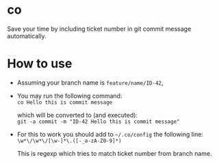 # co

Save your time by including ticket number in git commit message automatically.

# How to use

- Assuming your branch name is `feature/name/ID-42`,

- You may run the following command:  
`co Hello this is commit message` 
  
  which will be converted to (and executed):  
`git -a commit -m "ID-42 Hello this is commit message"`
  
- For this to work you should add to `~/.co/config` the following line:  
  `\w*\/\w*\/[\w-]*\.([-_a-zA-Z0-9]*)`  
  
  This is regexp which tries to match ticket number from branch name.
